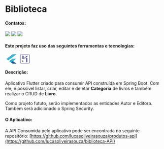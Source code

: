 # Biblioteca

#### Contatos:

<div>
<a href="https://instagram.com/lucas.olisouza" target="_blank"><img src="https://img.shields.io/badge/-Instagram-%23E4405F?style=for-the-badge&logo=instagram&logoColor=white" target="_blank"></a>
<a href = "mailto:lycasoliveira@gmail.com"><img src="https://img.shields.io/badge/Gmail-D14836?style=for-the-badge&logo=gmail&logoColor=white" target="_blank"></a>
<a href="https://www.linkedin.com/in/lucas-oliveira-de-souza-0318a5174" target="_blank"><img src="https://img.shields.io/badge/-LinkedIn-%230077B5?style=for-the-badge&logo=linkedin&logoColor=white" target="_blank"></a>   
</div>

#### Este projeto faz uso das seguintes ferramentas e tecnologias:

<img align="center" title="Flutter" height="30" width="40" src="https://raw.githubusercontent.com/devicons/devicon/master/icons/flutter/flutter-original.svg"> <img align="center" title="Heroku" height="30" width="40" src="https://raw.githubusercontent.com/devicons/devicon/master/icons/heroku/heroku-original.svg">

#### Descrição:
Aplicativo Flutter criado para consumir API construída em Spring Boot. Com ele, é possível listar, criar, editar e deletar **Categoria** de livros e também realizar o CRUD de **Livro**. <br>

Como projeto fututo, serão implementados as entidades Autor e Editora. Também será adicionado o Spring Security.

#### O Aplicativo:

A API Consumida pelo aplicativo pode ser encontrada no seguinte repositório: [https://github.com/lucasoliveirasouza/produtos-api](https://github.com/lucasoliveirasouza/biblioteca-API)

<div align="center">
  
  
<div>


